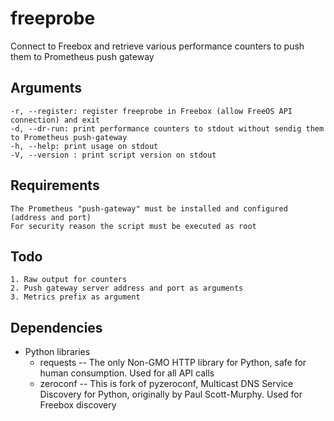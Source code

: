 # freeprobe
Connect to Freebox and retrieve various performance counters to push them to Prometheus push gateway

## Arguments
    -r, --register: register freeprobe in Freebox (allow FreeOS API connection) and exit
    -d, --dr-run: print performance counters to stdout without sendig them to Prometheus push-gateway
    -h, --help: print usage on stdout
    -V, --version : print script version on stdout
       
## Requirements
    The Prometheus "push-gateway" must be installed and configured (address and port)
    For security reason the script must be executed as root

## Todo
    1. Raw output for counters
    2. Push gateway server address and port as arguments
    3. Metrics prefix as argument

## Dependencies
* Python libraries
  * requests -- The only Non-GMO HTTP library for Python, safe for human consumption. Used for all 
  API calls
  * zeroconf -- This is fork of pyzeroconf, Multicast DNS Service Discovery for Python, originally 
  by Paul Scott-Murphy. Used for Freebox discovery
